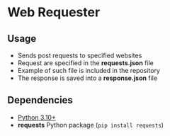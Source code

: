 # Web Requester

## Usage

* Sends post requests to specified websites
* Request are specified in the **requests.json** file
* Example of such file is included in the repository
* The response is saved into a **response.json** file

## Dependencies
* [Python 3.10+](https://www.python.org/downloads/)
* **requests** Python package (`pip install requests`)